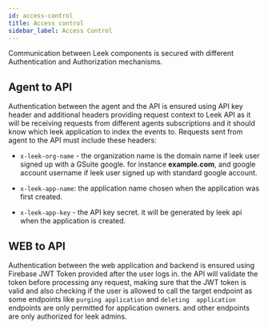 ```yaml
---
id: access-control
title: Access control
sidebar_label: Access Control
---
```


Communication between Leek components is secured with different Authentication and Authorization mechanisms.

## Agent to API

Authentication between the agent and the API is ensured using API key header and additional headers providing request 
context to Leek API as it will be receiving requests from different agents subscriptions and it should know which leek 
application to index the events to. Requests sent from agent to the API must include these headers:
                        
- `x-leek-org-name` - the organization name is the domain name if leek user signed up with a GSuite google. for instance 
**example.com**, and google account username if leek user signed up with standard google account.

- `x-leek-app-name`: the application name chosen when the application was first created.

- `x-leek-app-key` - the API key secret. it will be generated by leek api when the application is created.

## WEB to API

Authentication between the web application and backend is ensured using Firebase JWT Token provided after the user logs 
in. the API will validate the token before processing any request, making sure that the JWT token is valid and also 
checking if the user is allowed to call the target endpoint as some endpoints like `purging application` and `deleting 
application` endpoints are only permitted for application owners. and other endpoints are only authorized for leek admins.
